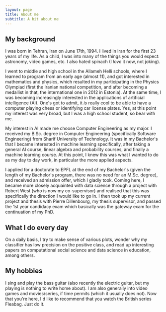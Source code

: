```yaml
---
layout: page
title: About me
subtitle: A bit about me
---
```


## My background
I was born in Tehran, Iran on June 17th, 1994. I lived in Iran for the first 23 years of my life. As a child, I was into many of the things you would expect: astronomy, video games, etc. I also hated spinach (I _love_ it now, not joking).
        
I went to middle and high school in the Allameh Helli schools, where I learned to program from an early age (almost 11), and got interested in mathematics and physics, which resulted in my participating in the Physics Olympiad (first the Iranian national competition, and after becoming a medallist in that, the international one in 2012 in Estonia). At the same time, I was becoming increasingly interested in the applications of artificial intelligence (AI). One's got to admit, it _is_ really cool to be able to have a computer playing chess or identifying car license plates. Yes, at this point my interest was very broad, but I was a high school student, so bear with me.

My interest in AI made me choose Computer Engineering as my major. I received my B.Sc. degree in Computer Engineering (specifically Software Engineering) from Sharif University of Technology. It was in my Bachelor's that I became interested in machine learning specifically, after taking a general AI course, linear algebra and probability courses, and finally a machine learning course. At this point, I knew this was what I wanted to do as my day to day work, in particular the more applied aspects.

I applied for a doctorate to EPFL at the end of my Bachelor's (given the length of my Bachelor's program, there was no need for an M.Sc. degree), and received an admission offer, which I gladly took. Coming here, I became more closely acquainted with data science through a project with Robert West (who is now my co-supervisor) and realised that this was specifically the direction I would like to go in. I then took up my current project and thesis with Pierre Dillenbourg, my thesis supervisor, and passed the 1st year candidacy exam which basically was the gateway exam for the continuation of my PhD.

## What I do every day
On a daily basis, I try to make sense of various plots, wonder why my classifier has low precision on the positive class, and read up interesting papers on computational social science and data science in education, among others.

## My hobbies
I sing and play the bass guitar (also recently the electric guitar, but my playing is nothing to write home about). I am also generally into video games and movies/series, if time permits (which it usually does not). Now that you're here, I'd like to recommend that you watch the British series Fleabag. Just do it.


